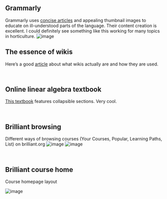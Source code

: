 ## Grammarly
Grammarly uses [concise articles](https://www.grammarly.com/blog/adverbial-clause/) and appealing thumbnail images to educate on ill-understood parts of the language. Their content creation is excellent. I could definitely see something like this working for many topics in horticulture.
![image](https://user-images.githubusercontent.com/45437178/189028700-3b3b821e-c518-4acb-b310-bec79221eb23.png)


## The essence of wikis
Here’s a good [article](https://business.tutsplus.com/tutorials/what-are-wikis-and-why-should-you-use-them--cms-19540) about what wikis actually are and how they are used.

<br/>

## Online linear algebra textbook
[This textbook](http://linear.ups.edu/fcla/section-MM.html) features collapsible sections. Very cool.

<br/>

## Brilliant browsing
Different ways of browsing courses (Your Courses, Popular, Learning Paths, List) on brilliant.org
![image](https://user-images.githubusercontent.com/45437178/189029588-d3c4963c-ee24-4ff4-a4c8-118ac2d7688d.png)
![image](https://user-images.githubusercontent.com/45437178/189029683-05a54032-edd6-45c4-bc51-41038d558c5a.png)

<br/>

## Brilliant course home
Course homepage layout

![image](https://user-images.githubusercontent.com/45437178/189029218-6b0ba2ba-3385-4e7b-9e65-552c4543194e.png)
